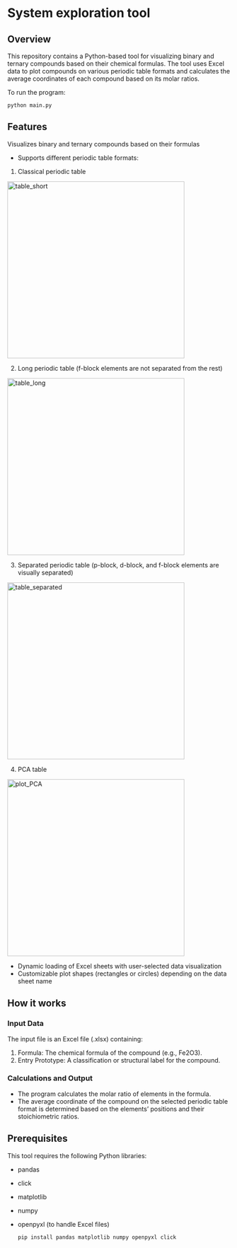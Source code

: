 # System exploration tool


## **Overview**
This repository contains a Python-based tool for visualizing binary and ternary compounds based on their chemical formulas. The tool uses Excel data to plot compounds on various periodic table formats and calculates the average coordinates of each compound based on its molar ratios.


To run the program:
```
python main.py
```
## **Features**
Visualizes binary and ternary compounds based on their formulas
* Supports different periodic table formats:
1. Classical periodic table
<img src="https://github.com/user-attachments/assets/a20bea8e-77ce-4259-8541-96e8979170e6" alt="table_short" width="400"/>

2. Long periodic table (f-block elements are not separated from the rest)
<img src="https://github.com/user-attachments/assets/55d93e36-e531-4a54-a8e0-68cbeda8b01d" alt="table_long" width="400"/>

3. Separated periodic table (p-block, d-block, and f-block elements are visually separated)
<img src="https://github.com/user-attachments/assets/cadba324-a60e-4356-93c1-815c51705c38" alt="table_separated" width="400"/>

4. PCA table
<img src="https://github.com/user-attachments/assets/49d1e9b1-eab8-46f3-9d03-442d918428e5" alt="plot_PCA" width="400"/>

* Dynamic loading of Excel sheets with user-selected data visualization
* Customizable plot shapes (rectangles or circles) depending on the data sheet name

## **How it works**

### Input Data

The input file is an Excel file (.xlsx) containing:

1. Formula: The chemical formula of the compound (e.g., Fe2O3).
2. Entry Prototype: A classification or structural label for the compound.

### Calculations and Output

* The program calculates the molar ratio of elements in the formula.
* The average coordinate of the compound on the selected periodic table format is determined based on the elements’ positions and their stoichiometric ratios.


## **Prerequisites**
This tool requires the following Python libraries:

* pandas
* click
* matplotlib
* numpy
* openpyxl (to handle Excel files)

  `pip install pandas matplotlib numpy openpyxl click`


